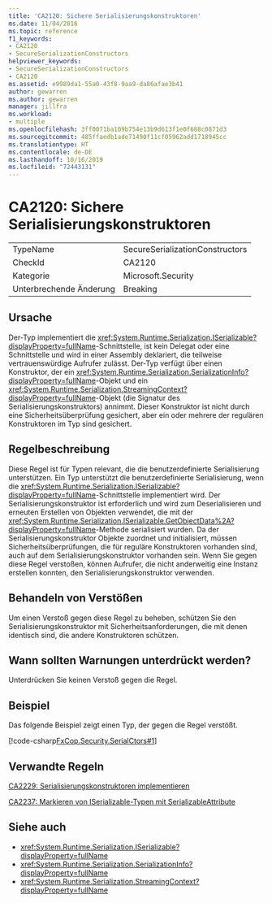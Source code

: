 ```yaml
---
title: 'CA2120: Sichere Serialisierungskonstruktoren'
ms.date: 11/04/2016
ms.topic: reference
f1_keywords:
- CA2120
- SecureSerializationConstructors
helpviewer_keywords:
- SecureSerializationConstructors
- CA2120
ms.assetid: e9989da1-55a0-43f8-9aa9-da86afae3b41
author: gewarren
ms.author: gewarren
manager: jillfra
ms.workload:
- multiple
ms.openlocfilehash: 3ff0071ba109b754e13b9d613f1e0f688c0871d3
ms.sourcegitcommit: 485ffaedb1ade71490f11cf05962add1718945cc
ms.translationtype: HT
ms.contentlocale: de-DE
ms.lasthandoff: 10/16/2019
ms.locfileid: "72443131"
---
```

# <a name="ca2120-secure-serialization-constructors"></a>CA2120: Sichere Serialisierungskonstruktoren

|||
|-|-|
|TypeName|SecureSerializationConstructors|
|CheckId|CA2120|
|Kategorie|Microsoft.Security|
|Unterbrechende Änderung|Breaking|

## <a name="cause"></a>Ursache
Der-Typ implementiert die <xref:System.Runtime.Serialization.ISerializable?displayProperty=fullName>-Schnittstelle, ist kein Delegat oder eine Schnittstelle und wird in einer Assembly deklariert, die teilweise vertrauenswürdige Aufrufer zulässt. Der-Typ verfügt über einen Konstruktor, der ein <xref:System.Runtime.Serialization.SerializationInfo?displayProperty=fullName>-Objekt und ein <xref:System.Runtime.Serialization.StreamingContext?displayProperty=fullName>-Objekt (die Signatur des Serialisierungskonstruktors) annimmt. Dieser Konstruktor ist nicht durch eine Sicherheitsüberprüfung gesichert, aber ein oder mehrere der regulären Konstruktoren im Typ sind gesichert.

## <a name="rule-description"></a>Regelbeschreibung
Diese Regel ist für Typen relevant, die die benutzerdefinierte Serialisierung unterstützen. Ein Typ unterstützt die benutzerdefinierte Serialisierung, wenn die <xref:System.Runtime.Serialization.ISerializable?displayProperty=fullName>-Schnittstelle implementiert wird. Der Serialisierungskonstruktor ist erforderlich und wird zum Deserialisieren und erneuten Erstellen von Objekten verwendet, die mit der <xref:System.Runtime.Serialization.ISerializable.GetObjectData%2A?displayProperty=fullName>-Methode serialisiert wurden. Da der Serialisierungskonstruktor Objekte zuordnet und initialisiert, müssen Sicherheitsüberprüfungen, die für reguläre Konstruktoren vorhanden sind, auch auf dem Serialisierungskonstruktor vorhanden sein. Wenn Sie gegen diese Regel verstoßen, können Aufrufer, die nicht anderweitig eine Instanz erstellen konnten, den Serialisierungskonstruktor verwenden.

## <a name="how-to-fix-violations"></a>Behandeln von Verstößen
Um einen Verstoß gegen diese Regel zu beheben, schützen Sie den Serialisierungskonstruktor mit Sicherheitsanforderungen, die mit denen identisch sind, die andere Konstruktoren schützen.

## <a name="when-to-suppress-warnings"></a>Wann sollten Warnungen unterdrückt werden?
Unterdrücken Sie keinen Verstoß gegen die Regel.

## <a name="example"></a>Beispiel
Das folgende Beispiel zeigt einen Typ, der gegen die Regel verstößt.

[!code-csharp[FxCop.Security.SerialCtors#1](../code-quality/codesnippet/CSharp/ca2120-secure-serialization-constructors_1.cs)]

## <a name="related-rules"></a>Verwandte Regeln
[CA2229: Serialisierungskonstruktoren implementieren](../code-quality/ca2229.md)

[CA2237: Markieren von ISerializable-Typen mit SerializableAttribute](../code-quality/ca2237.md)

## <a name="see-also"></a>Siehe auch

- <xref:System.Runtime.Serialization.ISerializable?displayProperty=fullName>
- <xref:System.Runtime.Serialization.SerializationInfo?displayProperty=fullName>
- <xref:System.Runtime.Serialization.StreamingContext?displayProperty=fullName>
